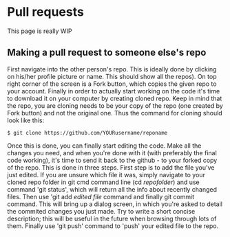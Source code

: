 # Pull requests

This page is really WIP


## Making a pull request to someone else's repo

First navigate into the other person's repo. This is ideally done by clicking on his/her profile picture or name. This should show all the repos).
On top right corner of the screen is a Fork button, which copies the given repo to your account.
Finally in order to actually start working on the code it's time to download it on your computer by creating cloned repo.
Keep in mind that the repo, you are cloning needs to be your copy of the repo (one created by Fork button) and not the original one.
Thus the command for cloning should look like this: 
```
$ git clone https://github.com/YOURusername/reponame
```

Once this is done, you can finally start editing the code. Make all the changes you need, and when you're done with it (with preferably the final code working),
it's time to send it back to the github - to your forked copy of the repo. This is done in three steps. First step is to add the file you've just edited. If you are
unsure which file it was, simply navigate to your cloned repo folder in git cmd command line (cd *repofolder*) and use command 'git status', which will return all
the info about recently changed files. Then use 'git add *edited file* command and finally git commit command. This will bring up a dialog screen, in which you're asked
to detail the commited changes you just made. Try to write a short concise description; this will be useful in the future when browsing through lots of them. 
Finally use 'git push' command to 'push' your edited file to the repo. 
